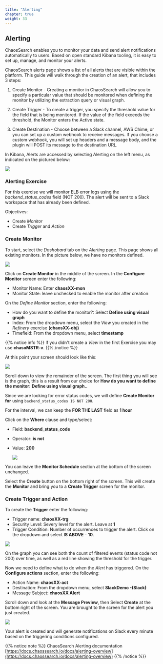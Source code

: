 ```yaml
---
title: "Alerting"
chapter: true
weight: 33
---
```


## Alerting

ChaosSearch enables you to monitor your data and send alert notifications automatically to users. Based on open standard Kibana tooling, it is easy to set up, manage, and monitor your alerts.

ChaosSearch alerts page shows a list of all alerts that are visible within the platform. This guide will walk through the creation of an alert, that includes 3 steps:

1. Create Monitor - Creating a monitor in ChaosSearch will allow you to specify a particular value that should be monitored when defining the monitor by utilizing the extraction query or visual graph.

2. Create Trigger - To create a trigger, you specify the threshold value for the field that is being monitored. If the value of the field exceeds the threshold, the Monitor enters the Active state.

3. Create Destination - Choose between a Slack channel, AWS Chime, or you can set up a custom webhook to receive messages. If you choose a custom webhook, you will set up headers and a message body, and the plugin will POST its message to the destination URL.

 In Kibana, Alerts are accessed by selecting Alerting on the left menu, as indicated on the pictured below:

![](/images/analytics/kibana_alerting.jpg)


### Alerting Exercise

For this exercise we will monitor ELB error logs using the *backend\_status\_codes* field (NOT 200). The alert will be sent to a Slack workspace that has already been defined.

Objectives:

 - Create *Monitor*
 - Create *Trigger* and *Action*

### Create Monitor

To start, select the *Dashobard* tab on the *Alerting* page. This page shows all existing monitors. In the picture below, we have no monitors defined.

![](/images/analytics/viewmonitors.jpg)

Click on **Create Monitor** in the middle of the screen. In the **Configure Monitor** screen enter the following:

- Monitor Name: Enter **chaosXX-mon**
- Monitor State: leave unchecked to enable the monitor after creation

On the *Define Monitor* section, enter the following:

- How do you want to define the monitor?: Select **Define using visual graph**
- Index: From the dropdown menu, select the *View* you created in the *Refinery* exercise **(chaosXX-obj)**  
- Timefield: From the dropdown menu, select **timestamp**

{{% notice info %}}
If you didn't create a *View* in the first Exercise you may use **chasoMSTR-v**.
{{% /notice %}}

At this point your screen should look like this:

![](/images/analytics/definemonitor.jpg)

Scroll down to view the remainder of the screen. The first thing you will see is the graph, this is a result from our choice for **How do you want to define the monitor:** **Define using visual graph.**.

Since we are looking for error status codes, we will define **Create Monitor for** using `backend_status_codes IS NOT 200`.

For the interval, we can keep the **FOR THE LAST** field as **1 hour**

Click on the **Where** clause and type/select:

- Field: **backend\_status\_code**
- Operator: **is not**
- Value: **200**

  ![](/images/analytics/monitor_filter.jpg)

You can leave the **Monitor Schedule** section at the bottom of the screen unchanged. 

Select the **Create** button on the bottom right of the screen. This will create the **Monitor** and bring you to a **Create Trigger** screen for the monitor.

### Create Trigger and Action

To create the **Trigger** enter the following:

- Trigger name: **chaosXX-trg**
- Security Level: Severy level for the alert. Leave at **1**
- Trigger Condition: Number of occurrences to trigger the alert. Click on the dropdown and select **IS ABOVE** - **10**.

![](/images/analytics/definetrigger.jpg)

On the graph you can see both the count of filtered events (status code not 200) over time, as well as a red line showing the threshold for the trigger.

Now we need to define what to do when the *Alert* has triggered. On the **Configure actions** section, enter the following:

- Action Name: **chaosXX-act**
- Destination: From the dropdown menu, select **SlackDemo -(Slack)**
- Message Subject: **chaosXX Alert**

Scroll down and look at the **Message Preview**, then Select **Create** at the bottom right of the screen. You are brought to the screen for the alert you just created.

![](/images/analytics/alertdashboard.jpg)

Your alert is created and will generate notifications on Slack every minute based on the triggering conditions configured.

{{% notice note %}}
ChaosSearch Alerting documentation [https://docs.chaossearch.io/docs/alerting-overview](https://docs.chaossearch.io/docs/alerting-overview)
{{% /notice %}}


